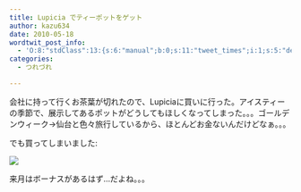```yaml
---
title: Lupicia でティーポットをゲット
author: kazu634
date: 2010-05-18
wordtwit_post_info:
  - 'O:8:"stdClass":13:{s:6:"manual";b:0;s:11:"tweet_times";i:1;s:5:"delay";i:0;s:7:"enabled";i:1;s:10:"separation";s:2:"60";s:7:"version";s:3:"3.7";s:14:"tweet_template";b:0;s:6:"status";i:2;s:6:"result";a:0:{}s:13:"tweet_counter";i:2;s:13:"tweet_log_ids";a:1:{i:0;i:5259;}s:9:"hash_tags";a:0:{}s:8:"accounts";a:1:{i:0;s:7:"kazu634";}}'
categories:
  - つれづれ

---
```

<div class="section">
<p>
    会社に持って行くお茶葉が切れたので、Lupiciaに買いに行った。アイスティーの季節で、展示してあるポットがどうしてもほしくなってしまった。。。ゴールデンウィーク→仙台と色々旅行しているから、ほとんどお金ないんだけどなぁ。。。
</p>
  
<p>
    でも買ってしまいました:
</p>
  
<p>
<center>
</center>
</p>
  
<p>
<a href="http://flickr.com/photos/42332031@N02/4618810624/" onclick="__gaTracker('send', 'event', 'outbound-article', 'http://flickr.com/photos/42332031@N02/4618810624/', '');" title="ティーポット"><img src="http://farm5.static.flickr.com/4028/4618810624_74de21ff95.jpg" /></a>
</p></p> 
  
<p>
    来月はボーナスがあるはず…だよね。。。
</p>
</div>
